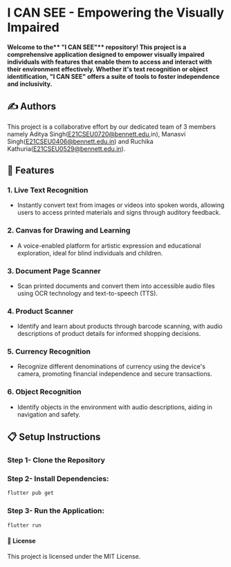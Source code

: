 # I CAN SEE - Empowering the Visually Impaired
#### Welcome to the** "I CAN SEE"** repository! This project is a comprehensive application designed to empower visually impaired individuals with features that enable them to access and interact with their environment effectively. Whether it's text recognition or object identification, "I CAN SEE" offers a suite of tools to foster independence and inclusivity.

## ✍️ Authors
This project is a collaborative effort by our dedicated team of 3 members namely Aditya Singh(E21CSEU0720@bennett.edu,in), Manasvi Singh(E21CSEU0406@bennett.edu.in) and Ruchika Kathuria(E21CSEU0529@bennett.edu.in).

## 🚕 Features

### 1. Live Text Recognition
* Instantly convert text from images or videos into spoken words, allowing users to access printed materials and signs through auditory feedback.
### 2. Canvas for Drawing and Learning 
* A voice-enabled platform for artistic expression and educational exploration, ideal for blind individuals and children.
### 3. Document Page Scanner 
* Scan printed documents and convert them into accessible audio files using OCR technology and text-to-speech (TTS).
### 4. Product Scanner 
* Identify and learn about products through barcode scanning, with audio descriptions of product details for informed shopping decisions.
### 5. Currency Recognition 
* Recognize different denominations of currency using the device's camera, promoting financial independence and secure transactions.
### 6. Object Recognition 
* Identify objects in the environment with audio descriptions, aiding in navigation and safety.

## 📋 Setup Instructions

### Step 1- Clone the Repository

### Step 2- Install Dependencies:
```bash
flutter pub get
```
### Step 3- Run the Application:
```bash
flutter run
```

#### 📄 License
This project is licensed under the MIT License.

